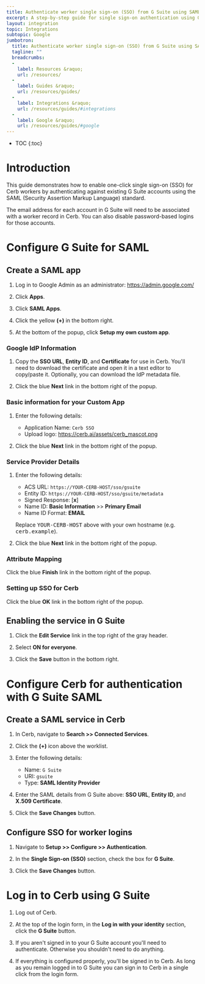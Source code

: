 ```yaml
---
title: Authenticate worker single sign-on (SSO) from G Suite using SAML
excerpt: A step-by-step guide for single sign-on authentication using G Suite accounts
layout: integration
topic: Integrations
subtopic: Google
jumbotron:
  title: Authenticate worker single sign-on (SSO) from G Suite using SAML
  tagline: ""
  breadcrumbs:
  -
    label: Resources &raquo;
    url: /resources/
  -
    label: Guides &raquo;
    url: /resources/guides/
  -
    label: Integrations &raquo;
    url: /resources/guides/#integrations
  -
    label: Google &raquo;
    url: /resources/guides/#google
---
```


* TOC
{:toc}

# Introduction

This guide demonstrates how to enable one-click single sign-on (SSO) for Cerb workers by authenticating against existing G Suite accounts using the SAML (Security Assertion Markup Language) standard.

<div class="cerb-box note">
<p>The email address for each account in G Suite will need to be associated with a worker record in Cerb. You can also disable password-based logins for those accounts.</p>
</div>

# Configure G Suite for SAML

## Create a SAML app

1. Log in to Google Admin as an administrator: <https://admin.google.com/>

1. Click **Apps**.

1. Click **SAML Apps**.

1. Click the yellow **(+)** in the bottom right.

1. At the bottom of the popup, click **Setup my own custom app**.

### Google IdP Information

1. Copy the **SSO URL**, **Entity ID**, and **Certificate** for use in Cerb. You'll need to download the certificate and open it in a text editor to copy/paste it. Optionally, you can download the IdP metadata file.

1. Click the blue **Next** link in the bottom right of the popup.

### Basic information for your Custom App

1. Enter the following details:
	* Application Name: `Cerb SSO`
	* Upload logo: <https://cerb.ai/assets/cerb_mascot.png>

1. Click the blue **Next** link in the bottom right of the popup.

### Service Provider Details

1. Enter the following details:
	* ACS URL: `https://YOUR-CERB-HOST/sso/gsuite`
	* Entity ID: `https://YOUR-CERB-HOST/sso/gsuite/metadata`
	* Signed Response: [**x**]
	* Name ID: **Basic Information** >> **Primary Email**
	* Name ID Format: **EMAIL**
	
	<div class="cerb-box note">
	<p>Replace <tt>YOUR-CERB-HOST</tt> above with your own hostname (e.g. <tt>cerb.example</tt>).</p>
	</div>
	
1. Click the blue **Next** link in the bottom right of the popup.

### Attribute Mapping

Click the blue **Finish** link in the bottom right of the popup.

### Setting up SSO for Cerb

Click the blue **OK** link in the bottom right of the popup.

## Enabling the service in G Suite

1. Click the **Edit Service** link in the top right of the gray header.

1. Select **ON for everyone**.

1. Click the **Save** button in the bottom right.

# Configure Cerb for authentication with G Suite SAML

## Create a SAML service in Cerb

1. In Cerb, navigate to **Search >> Connected Services**.

1. Click the **(+)** icon above the worklist.

1. Enter the following details:
	* Name: `G Suite`
	* URI: `gsuite`
	* Type: **SAML Identity Provider**
	
1. Enter the SAML details from G Suite above: **SSO URL**, **Entity ID**, and **X.509 Certificate**.

1. Click the **Save Changes** button.

## Configure SSO for worker logins

1. Navigate to **Setup >> Configure >> Authentication**.

1. In the **Single Sign-on (SSO)** section, check the box for **G Suite**.

1. Click the **Save Changes** button.

# Log in to Cerb using G Suite

1. Log out of Cerb.

1. At the top of the login form, in the **Log in with your identity** section, click the **G Suite** button.

1. If you aren't signed in to your G Suite account you'll need to authenticate. Otherwise you shouldn't need to do anything.

1. If everything is configured properly, you'll be signed in to Cerb. As long as you remain logged in to G Suite you can sign in to Cerb in a single click from the login form.